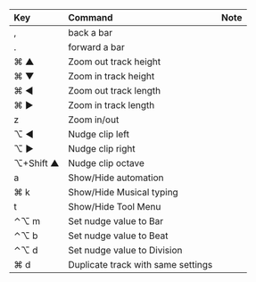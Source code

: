 |Key |Command |Note
|:---|:---|:---
|,|	back a bar
|.|forward a bar
|⌘ ▲|Zoom out track height
|⌘ ▼|Zoom in track height
|⌘ ◀|Zoom out track length
|⌘ ▶|Zoom in track length
|z| Zoom in/out
|⌥ ◀ | Nudge clip left
|⌥ ▶ | Nudge clip right
|⌥+Shift ▲ | Nudge clip octave
| a | Show/Hide automation
|⌘ k | Show/Hide Musical typing
| t | Show/Hide Tool Menu
|⌃⌥ m | Set nudge value to Bar
|⌃⌥ b | Set nudge value to Beat
|⌃⌥ d | Set nudge value to Division
|⌘ d | Duplicate track with same settings